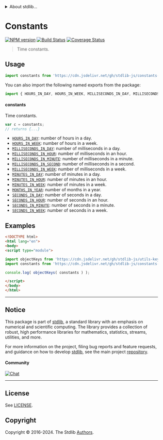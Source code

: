 <!--

@license Apache-2.0

Copyright (c) 2018 The Stdlib Authors.

Licensed under the Apache License, Version 2.0 (the "License");
you may not use this file except in compliance with the License.
You may obtain a copy of the License at

   http://www.apache.org/licenses/LICENSE-2.0

Unless required by applicable law or agreed to in writing, software
distributed under the License is distributed on an "AS IS" BASIS,
WITHOUT WARRANTIES OR CONDITIONS OF ANY KIND, either express or implied.
See the License for the specific language governing permissions and
limitations under the License.

-->


<details>
  <summary>
    About stdlib...
  </summary>
  <p>We believe in a future in which the web is a preferred environment for numerical computation. To help realize this future, we've built stdlib. stdlib is a standard library, with an emphasis on numerical and scientific computation, written in JavaScript (and C) for execution in browsers and in Node.js.</p>
  <p>The library is fully decomposable, being architected in such a way that you can swap out and mix and match APIs and functionality to cater to your exact preferences and use cases.</p>
  <p>When you use stdlib, you can be absolutely certain that you are using the most thorough, rigorous, well-written, studied, documented, tested, measured, and high-quality code out there.</p>
  <p>To join us in bringing numerical computing to the web, get started by checking us out on <a href="https://github.com/stdlib-js/stdlib">GitHub</a>, and please consider <a href="https://opencollective.com/stdlib">financially supporting stdlib</a>. We greatly appreciate your continued support!</p>
</details>

# Constants

[![NPM version][npm-image]][npm-url] [![Build Status][test-image]][test-url] [![Coverage Status][coverage-image]][coverage-url] <!-- [![dependencies][dependencies-image]][dependencies-url] -->

> Time constants.



<section class="usage">

## Usage

```javascript
import constants from 'https://cdn.jsdelivr.net/gh/stdlib-js/constants-time@esm/index.mjs';
```

You can also import the following named exports from the package:

```javascript
import { HOURS_IN_DAY, HOURS_IN_WEEK, MILLISECONDS_IN_DAY, MILLISECONDS_IN_HOUR, MILLISECONDS_IN_MINUTE, MILLISECONDS_IN_SECOND, MILLISECONDS_IN_WEEK, MINUTES_IN_DAY, MINUTES_IN_HOUR, MINUTES_IN_WEEK, MONTHS_IN_YEAR, SECONDS_IN_DAY, SECONDS_IN_HOUR, SECONDS_IN_MINUTE, SECONDS_IN_WEEK } from 'https://cdn.jsdelivr.net/gh/stdlib-js/constants-time@esm/index.mjs';
```

#### constants

Time constants.

```javascript
var c = constants;
// returns {...}
```

<!-- <toc pattern="*"> -->

<div class="namespace-toc">

-   <span class="signature">[`HOURS_IN_DAY`][@stdlib/constants/time/hours-in-day]</span><span class="delimiter">: </span><span class="description">number of hours in a day.</span>
-   <span class="signature">[`HOURS_IN_WEEK`][@stdlib/constants/time/hours-in-week]</span><span class="delimiter">: </span><span class="description">number of hours in a week.</span>
-   <span class="signature">[`MILLISECONDS_IN_DAY`][@stdlib/constants/time/milliseconds-in-day]</span><span class="delimiter">: </span><span class="description">number of milliseconds in a day.</span>
-   <span class="signature">[`MILLISECONDS_IN_HOUR`][@stdlib/constants/time/milliseconds-in-hour]</span><span class="delimiter">: </span><span class="description">number of milliseconds in an hour.</span>
-   <span class="signature">[`MILLISECONDS_IN_MINUTE`][@stdlib/constants/time/milliseconds-in-minute]</span><span class="delimiter">: </span><span class="description">number of milliseconds in a minute.</span>
-   <span class="signature">[`MILLISECONDS_IN_SECOND`][@stdlib/constants/time/milliseconds-in-second]</span><span class="delimiter">: </span><span class="description">number of milliseconds in a second.</span>
-   <span class="signature">[`MILLISECONDS_IN_WEEK`][@stdlib/constants/time/milliseconds-in-week]</span><span class="delimiter">: </span><span class="description">number of milliseconds in a week.</span>
-   <span class="signature">[`MINUTES_IN_DAY`][@stdlib/constants/time/minutes-in-day]</span><span class="delimiter">: </span><span class="description">number of minutes in a day.</span>
-   <span class="signature">[`MINUTES_IN_HOUR`][@stdlib/constants/time/minutes-in-hour]</span><span class="delimiter">: </span><span class="description">number of minutes in an hour.</span>
-   <span class="signature">[`MINUTES_IN_WEEK`][@stdlib/constants/time/minutes-in-week]</span><span class="delimiter">: </span><span class="description">number of minutes in a week.</span>
-   <span class="signature">[`MONTHS_IN_YEAR`][@stdlib/constants/time/months-in-year]</span><span class="delimiter">: </span><span class="description">number of months in a year.</span>
-   <span class="signature">[`SECONDS_IN_DAY`][@stdlib/constants/time/seconds-in-day]</span><span class="delimiter">: </span><span class="description">number of seconds in a day.</span>
-   <span class="signature">[`SECONDS_IN_HOUR`][@stdlib/constants/time/seconds-in-hour]</span><span class="delimiter">: </span><span class="description">number of seconds in an hour.</span>
-   <span class="signature">[`SECONDS_IN_MINUTE`][@stdlib/constants/time/seconds-in-minute]</span><span class="delimiter">: </span><span class="description">number of seconds in a minute.</span>
-   <span class="signature">[`SECONDS_IN_WEEK`][@stdlib/constants/time/seconds-in-week]</span><span class="delimiter">: </span><span class="description">number of seconds in a week.</span>

</div>

<!-- </toc> -->

</section>

<!-- /.usage -->

<section class="examples">

## Examples

<!-- TODO: better examples -->

<!-- eslint no-undef: "error" -->

```html
<!DOCTYPE html>
<html lang="en">
<body>
<script type="module">

import objectKeys from 'https://cdn.jsdelivr.net/gh/stdlib-js/utils-keys@esm/index.mjs';
import constants from 'https://cdn.jsdelivr.net/gh/stdlib-js/constants-time@esm/index.mjs';

console.log( objectKeys( constants ) );

</script>
</body>
</html>
```

</section>

<!-- /.examples -->

<!-- Section for related `stdlib` packages. Do not manually edit this section, as it is automatically populated. -->

<section class="related">

</section>

<!-- /.related -->

<!-- Section for all links. Make sure to keep an empty line after the `section` element and another before the `/section` close. -->


<section class="main-repo" >

* * *

## Notice

This package is part of [stdlib][stdlib], a standard library with an emphasis on numerical and scientific computing. The library provides a collection of robust, high performance libraries for mathematics, statistics, streams, utilities, and more.

For more information on the project, filing bug reports and feature requests, and guidance on how to develop [stdlib][stdlib], see the main project [repository][stdlib].

#### Community

[![Chat][chat-image]][chat-url]

---

## License

See [LICENSE][stdlib-license].


## Copyright

Copyright &copy; 2016-2024. The Stdlib [Authors][stdlib-authors].

</section>

<!-- /.stdlib -->

<!-- Section for all links. Make sure to keep an empty line after the `section` element and another before the `/section` close. -->

<section class="links">

[npm-image]: http://img.shields.io/npm/v/@stdlib/constants-time.svg
[npm-url]: https://npmjs.org/package/@stdlib/constants-time

[test-image]: https://github.com/stdlib-js/constants-time/actions/workflows/test.yml/badge.svg?branch=v0.3.0
[test-url]: https://github.com/stdlib-js/constants-time/actions/workflows/test.yml?query=branch:v0.3.0

[coverage-image]: https://img.shields.io/codecov/c/github/stdlib-js/constants-time/main.svg
[coverage-url]: https://codecov.io/github/stdlib-js/constants-time?branch=main

<!--

[dependencies-image]: https://img.shields.io/david/stdlib-js/constants-time.svg
[dependencies-url]: https://david-dm.org/stdlib-js/constants-time/main

-->

[chat-image]: https://img.shields.io/gitter/room/stdlib-js/stdlib.svg
[chat-url]: https://app.gitter.im/#/room/#stdlib-js_stdlib:gitter.im

[stdlib]: https://github.com/stdlib-js/stdlib

[stdlib-authors]: https://github.com/stdlib-js/stdlib/graphs/contributors

[umd]: https://github.com/umdjs/umd
[es-module]: https://developer.mozilla.org/en-US/docs/Web/JavaScript/Guide/Modules

[deno-url]: https://github.com/stdlib-js/constants-time/tree/deno
[deno-readme]: https://github.com/stdlib-js/constants-time/blob/deno/README.md
[umd-url]: https://github.com/stdlib-js/constants-time/tree/umd
[umd-readme]: https://github.com/stdlib-js/constants-time/blob/umd/README.md
[esm-url]: https://github.com/stdlib-js/constants-time/tree/esm
[esm-readme]: https://github.com/stdlib-js/constants-time/blob/esm/README.md
[branches-url]: https://github.com/stdlib-js/constants-time/blob/main/branches.md

[stdlib-license]: https://raw.githubusercontent.com/stdlib-js/constants-time/main/LICENSE

<!-- <toc-links> -->

[@stdlib/constants/time/hours-in-day]: https://github.com/stdlib-js/constants-time-hours-in-day/tree/esm

[@stdlib/constants/time/hours-in-week]: https://github.com/stdlib-js/constants-time-hours-in-week/tree/esm

[@stdlib/constants/time/milliseconds-in-day]: https://github.com/stdlib-js/constants-time-milliseconds-in-day/tree/esm

[@stdlib/constants/time/milliseconds-in-hour]: https://github.com/stdlib-js/constants-time-milliseconds-in-hour/tree/esm

[@stdlib/constants/time/milliseconds-in-minute]: https://github.com/stdlib-js/constants-time-milliseconds-in-minute/tree/esm

[@stdlib/constants/time/milliseconds-in-second]: https://github.com/stdlib-js/constants-time-milliseconds-in-second/tree/esm

[@stdlib/constants/time/milliseconds-in-week]: https://github.com/stdlib-js/constants-time-milliseconds-in-week/tree/esm

[@stdlib/constants/time/minutes-in-day]: https://github.com/stdlib-js/constants-time-minutes-in-day/tree/esm

[@stdlib/constants/time/minutes-in-hour]: https://github.com/stdlib-js/constants-time-minutes-in-hour/tree/esm

[@stdlib/constants/time/minutes-in-week]: https://github.com/stdlib-js/constants-time-minutes-in-week/tree/esm

[@stdlib/constants/time/months-in-year]: https://github.com/stdlib-js/constants-time-months-in-year/tree/esm

[@stdlib/constants/time/seconds-in-day]: https://github.com/stdlib-js/constants-time-seconds-in-day/tree/esm

[@stdlib/constants/time/seconds-in-hour]: https://github.com/stdlib-js/constants-time-seconds-in-hour/tree/esm

[@stdlib/constants/time/seconds-in-minute]: https://github.com/stdlib-js/constants-time-seconds-in-minute/tree/esm

[@stdlib/constants/time/seconds-in-week]: https://github.com/stdlib-js/constants-time-seconds-in-week/tree/esm

<!-- </toc-links> -->

</section>

<!-- /.links -->
